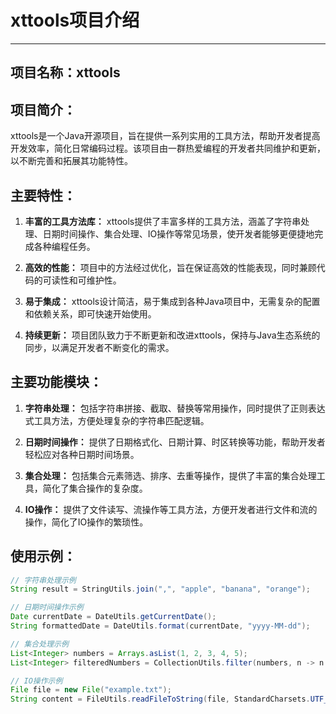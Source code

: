 # xttools项目介绍

---

## 项目名称：xttools

## 项目简介：
xttools是一个Java开源项目，旨在提供一系列实用的工具方法，帮助开发者提高开发效率，简化日常编码过程。该项目由一群热爱编程的开发者共同维护和更新，以不断完善和拓展其功能特性。

## 主要特性：
1. **丰富的工具方法库：** xttools提供了丰富多样的工具方法，涵盖了字符串处理、日期时间操作、集合处理、IO操作等常见场景，使开发者能够更便捷地完成各种编程任务。
  
2. **高效的性能：** 项目中的方法经过优化，旨在保证高效的性能表现，同时兼顾代码的可读性和可维护性。
  
3. **易于集成：** xttools设计简洁，易于集成到各种Java项目中，无需复杂的配置和依赖关系，即可快速开始使用。
  
4. **持续更新：** 项目团队致力于不断更新和改进xttools，保持与Java生态系统的同步，以满足开发者不断变化的需求。

## 主要功能模块：
1. **字符串处理：** 包括字符串拼接、截取、替换等常用操作，同时提供了正则表达式工具方法，方便处理复杂的字符串匹配逻辑。
  
2. **日期时间操作：** 提供了日期格式化、日期计算、时区转换等功能，帮助开发者轻松应对各种日期时间场景。
  
3. **集合处理：** 包括集合元素筛选、排序、去重等操作，提供了丰富的集合处理工具，简化了集合操作的复杂度。
  
4. **IO操作：** 提供了文件读写、流操作等工具方法，方便开发者进行文件和流的操作，简化了IO操作的繁琐性。

## 使用示例：
```java
// 字符串处理示例
String result = StringUtils.join(",", "apple", "banana", "orange");

// 日期时间操作示例
Date currentDate = DateUtils.getCurrentDate();
String formattedDate = DateUtils.format(currentDate, "yyyy-MM-dd");

// 集合处理示例
List<Integer> numbers = Arrays.asList(1, 2, 3, 4, 5);
List<Integer> filteredNumbers = CollectionUtils.filter(numbers, n -> n % 2 == 0);

// IO操作示例
File file = new File("example.txt");
String content = FileUtils.readFileToString(file, StandardCharsets.UTF_8);
```
